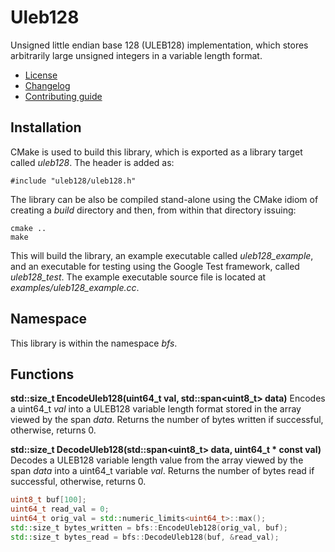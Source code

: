 # Uleb128
Unsigned little endian base 128 (ULEB128) implementation, which stores arbitrarily large unsigned integers in a variable length format.
   * [License](LICENSE.md)
   * [Changelog](CHANGELOG.md)
   * [Contributing guide](CONTRIBUTING.md)

## Installation
CMake is used to build this library, which is exported as a library target called *uleb128*. The header is added as:

```
#include "uleb128/uleb128.h"
```

The library can be also be compiled stand-alone using the CMake idiom of creating a *build* directory and then, from within that directory issuing:

```
cmake ..
make
```

This will build the library, an example executable called *uleb128_example*, and an executable for testing using the Google Test framework, called *uleb128_test*. The example executable source file is located at *examples/uleb128_example.cc*.

## Namespace
This library is within the namespace *bfs*.

## Functions

**std::size_t EncodeUleb128(uint64_t val, std::span<uint8_t> data)** Encodes a uint64_t *val* into a ULEB128 variable length format stored in the array viewed by the span *data*. Returns the number of bytes written if successful, otherwise, returns 0.

**std::size_t DecodeUleb128(std::span<uint8_t> data, uint64_t &ast; const val)** Decodes a ULEB128 variable length value from the array viewed by the span *data* into a uint64_t variable *val*. Returns the number of bytes read if successful, otherwise, returns 0.

```C++
uint8_t buf[100];
uint64_t read_val = 0;
uint64_t orig_val = std::numeric_limits<uint64_t>::max();
std::size_t bytes_written = bfs::EncodeUleb128(orig_val, buf);
std::size_t bytes_read = bfs::DecodeUleb128(buf, &read_val);
```
